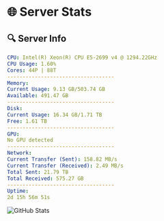 # 🌐 Server Stats
## 🔍 Server Info
```yaml
CPU: Intel(R) Xeon(R) CPU E5-2699 v4 @ 1294.22GHz
CPU Usage: 1.60%
Cores: 44P | 88T
-----------------------------------
Memory:
Current Usage: 9.13 GB/503.74 GB
Available: 491.47 GB
-----------------------------------
Disk:
Current Usage: 16.34 GB/1.71 TB
Free: 1.61 TB
-----------------------------------
GPU:
No GPU detected
-----------------------------------
Network:
Current Transfer (Sent): 158.82 MB/s
Current Transfer (Received): 2.49 MB/s
Total Sent: 21.79 TB
Total Received: 575.27 GB
-----------------------------------
Uptime:
2d 15h 56m 51s
```
![GitHub Stats](https://img.shields.io/badge/Updated-2025-02-10_14:40:09-blue)